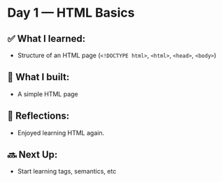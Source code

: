 # Day 1 — HTML Basics

## ✅ What I learned:

- Structure of an HTML page (`<!DOCTYPE html>`, `<html>`, `<head>`, `<body>`)

## 🧪 What I built:

- A simple HTML page

## 🧠 Reflections:

- Enjoyed learning HTML again.

## 🔜 Next Up:
- Start learning tags, semantics, etc
